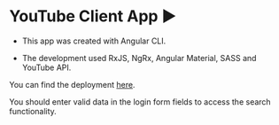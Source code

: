 # YouTube Client App 	▶️

- This app was created with Angular CLI.

- The development used RxJS, NgRx, Angular Material, SASS and YouTube API.

You can find the deployment [here](https://chimerical-dieffenbachia-c12f8c.netlify.app/youtube).

You should enter valid data in the login form fields to access the search functionality.
